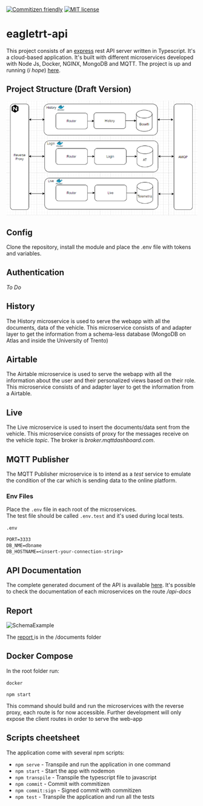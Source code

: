 [![Commitizen friendly](https://img.shields.io/badge/commitizen-friendly-brightgreen.svg)](http://commitizen.github.io/cz-cli/)
[![MIT license](https://img.shields.io/badge/License-MIT-blue.svg)](https://github.com/lucagump/eagletrt-api/blob/main/LICENSE)

# eagletrt-api
This project consists of an [express](https://expressjs.com/) rest API server written in Typescript.
It's a cloud-based application. It's built with different microservices developed with Node Js, Docker, NGINX, MongoDB and MQTT. The project is up and running (_i hope_) [here](https://theuselessweb.com/).


## Project Structure (Draft Version)

![SchemaOverview](documents/draft-version.PNG)

## Config

Clone the repository, install the module and place the .env file with tokens and variables. 

## Authentication

_To Do_

## History

The History microservice is used to serve the webapp with all the documents, data of the vehicle. This microservice consists of and adapter layer to get the information from a schema-less database (MongoDB on Atlas and inside the University of Trento)

## Airtable

The Airtable microservice is used to serve the webapp with all the information about the user and their personalized views based on their role. This microservice consists of and adapter layer to get the information from a Airtable.

## Live

The Live microservice is used to insert the documents/data sent from the vehicle. This microservice consists of proxy for the messages receive on the vehicle _topic_. The broker is _broker.mqttdashboard.com_.

## MQTT Publisher

The MQTT Publisher microservice is to intend as a _test_ service to emulate the condition of the car which is sending data to the online platform.

### Env Files
Place the `.env` file in each root of the microservices.<br>
The test file should be called `.env.test` and it's used during local tests.<br>

`.env`
```
PORT=3333
DB_NME=dbname
DB_HOSTNAME=<insert-your-connection-string>
```

## API Documentation 

The complete generated document of the API is available [here](https://documenter.getpostman.com/view/3504740/TVCjx5xT#33c906b0-350f-4e19-a0e6-09d6a9aab648). It's possible to check the documentation of each microservices on the route _/api-docs_ 

## Report

![SchemaExample](documents/to-do.png)

The [report ](https://github.com/lucagump/eagletrt-api/blob/main/documents/report.pdf) is in the /documents folder  

## Docker Compose

In the root folder run:

`docker`
```
npm start
```

This command should build and run the microservices with the reverse proxy, each route is for now accessible. Further development will only expose the client routes in order to serve the web-app

## Scripts cheetsheet
The application come with several npm scripts:
* `npm serve` - Transpile and run the application in one command
* `npm start` - Start the app with nodemon
* `npm transpile` - Transpile the typescript file to javascript
* `npm commit` - Commit with commitizen
* `npm commit:sign` - Signed commit with commitizen
* `npm test` - Transpile the application and run all the tests
